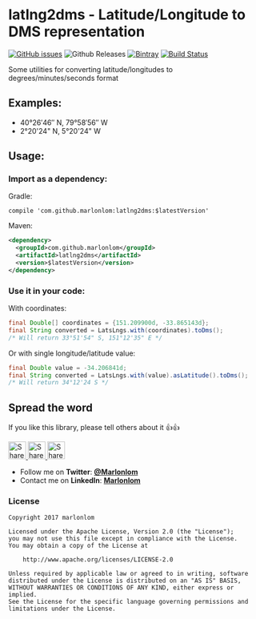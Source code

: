 # latlng2dms - Latitude/Longitude to DMS representation

[![GitHub issues](https://img.shields.io/github/issues/marlonlom/latlng2dms.svg?style=flat-square)](https://github.com/marlonlom/latlng2dms/issues)
![Github Releases](https://img.shields.io/github/downloads/marlonlom/latlng2dms/latest/total.svg?style=flat-square)
[![Bintray](https://img.shields.io/bintray/v/asciidoctor/maven/asciidoctorj.svg?style=flat-square)](https://github.com/marlonlom/latlng2dms)
[![Build Status](https://travis-ci.org/marlonlom/latlng2dms.svg?branch=master&style=flat-square)](https://travis-ci.org/marlonlom/latlng2dms)

Some utilities for converting latitude/longitudes to degrees/minutes/seconds format

## Examples:
- 40°26′46″ N, 79°58′56″ W
- 2°20'24" N, 5°20'24" W

## Usage:

### Import as a dependency:

Gradle:

```
compile 'com.github.marlonlom:latlng2dms:$latestVersion'
```

Maven:

```xml
<dependency>
  <groupId>com.github.marlonlom</groupId>
  <artifactId>latlng2dms</artifactId>
  <version>$latestVersion</version>
</dependency>
```

### Use it in your code:

With coordinates:

```java
final Double[] coordinates = {151.209900d, -33.865143d};
final String converted = LatsLngs.with(coordinates).toDms();
/* Will return 33°51'54" S, 151°12'35" E */
```

Or with single longitude/latitude value:

```java
final Double value = -34.206841d;
final String converted = LatsLngs.with(value).asLatitude().toDms();
/* Will return 34°12'24 S */
```


## Spread the word

If you like this library, please tell others about it :thumbsup::thumbsup:

<a href="https://twitter.com/intent/tweet?text=Trying%20to%20show%20coordinates%20more%20friendly%3F%20Check%20out%20this%20awesome%20library%20on%20Github%3A%20https://github.com/marlonlom/latlng2dms" target="_blank" title="share to twitter" style="width:100%"><img src="https://github.com/marlonlom/staticmaps_builder/blob/master/design/twitter_icon.png" title="Share on Twitter" width="35" height=35 />
<a href="https://plus.google.com/share?url=https://github.com/marlonlom/latlng2dms" target="_blank" title="share to G+" style="width:100%"><img src="https://github.com/marlonlom/staticmaps_builder/blob/master/design/googleplus_icon.png" target="_blank"  title="Share on Google+" width="35" height=35 />
<a href="https://www.facebook.com/sharer/sharer.php?u=https://github.com/marlonlom/latlng2dms" target="_blank" title="share to facebook" style="width:100%"><img src="https://github.com/marlonlom/staticmaps_builder/blob/master/design/facebook_icon.png" title="Share on Facebook" width="35" height=35 />

 - []()Follow me on **Twitter**: [**@Marlonlom**](https://twitter.com/marlonlom)
 - Contact me on **LinkedIn**: [**Marlonlom**](https://co.linkedin.com/in/marlonlom)


### License

```
Copyright 2017 marlonlom

Licensed under the Apache License, Version 2.0 (the "License");
you may not use this file except in compliance with the License.
You may obtain a copy of the License at

    http://www.apache.org/licenses/LICENSE-2.0

Unless required by applicable law or agreed to in writing, software
distributed under the License is distributed on an "AS IS" BASIS,
WITHOUT WARRANTIES OR CONDITIONS OF ANY KIND, either express or implied.
See the License for the specific language governing permissions and
limitations under the License.
```
